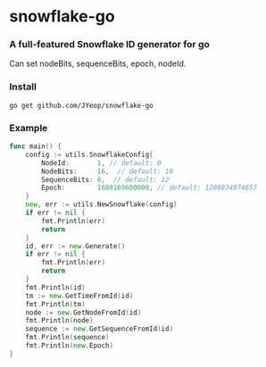 # snowflake-go

### A full-featured Snowflake ID generator for go

Can set nodeBits, sequenceBits, epoch, nodeId.

### Install

```shell
go get github.com/JYeop/snowflake-go
```

### Example
```go
func main() {
    config := utils.SnowflakeConfig{
        NodeId:       1, // default: 0
        NodeBits:     16,  // default: 10
        SequenceBits: 6,  // default: 12
        Epoch:        1688169600000, // default: 1288834974657
    }
    new, err := utils.NewSnowflake(config)
    if err != nil {
        fmt.Println(err)
        return
    }
    id, err := new.Generate()
    if err != nil {
        fmt.Println(err)
        return
    }
    fmt.Println(id)
    tm := new.GetTimeFromId(id)
    fmt.Println(tm)
    node := new.GetNodeFromId(id)
    fmt.Println(node)
    sequence := new.GetSequenceFromId(id)
    fmt.Println(sequence)
    fmt.Println(new.Epoch)
}
```
